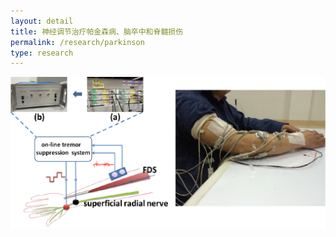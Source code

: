 ```yaml
---
layout: detail
title: 神经调节治疗帕金森病、脑卒中和脊髓损伤
permalink: /research/parkinson
type: research
---
```

![](/images/fes_parkinson.png)
